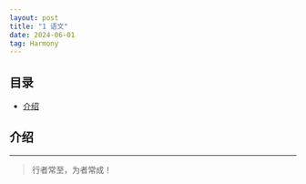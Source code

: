 ```yaml
---
layout: post
title: "1 语文"
date: 2024-06-01
tag: Harmony
---
```





## 目录
- [介绍](#content1)   


<!-- ************************************************ -->
## <a id="content1">介绍</a>


----------
>  行者常至，为者常成！


